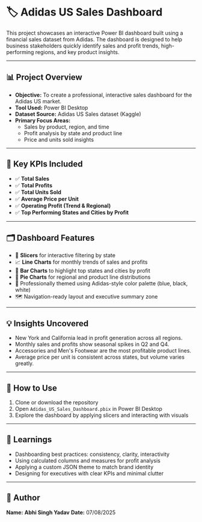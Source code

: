 # 🏷️ Adidas US Sales Dashboard

This project showcases an interactive Power BI dashboard built using a financial sales dataset from Adidas. The dashboard is designed to help business stakeholders quickly identify sales and profit trends, high-performing regions, and key product insights.

---
## 📊 Project Overview

- **Objective:** To create a professional, interactive sales dashboard for the Adidas US market.
- **Tool Used:** Power BI Desktop
- **Dataset Source:** Adidas US Sales dataset (Kaggle)
- **Primary Focus Areas:**
  - Sales by product, region, and time
  - Profit analysis by state and product line
  - Price and units sold insights

---

## 🧮 Key KPIs Included

- ✅ **Total Sales**
- ✅ **Total Profits**
- ✅ **Total Units Sold**
- ✅ **Average Price per Unit**
- ✅ **Operating Profit (Trend & Regional)**
- ✅ **Top Performing States and Cities by Profit**

---

## 🗂️ Dashboard Features

- 📌 **Slicers** for interactive filtering by state
- 📈 **Line Charts** for monthly trends of sales and profits
- 📍 **Bar Charts** to highlight top states and cities by profit
- 🧭 **Pie Charts** for regional and product line distributions
- 🎨 Professionally themed using Adidas-style color palette (blue, black, white)
- 🗺️ Navigation-ready layout and executive summary zone


---

## 💡 Insights Uncovered

- New York and California lead in profit generation across all regions.
- Monthly sales and profits show seasonal spikes in Q2 and Q4.
- Accessories and Men's Footwear are the most profitable product lines.
- Average price per unit is consistent across states, but volume varies greatly.

---

## 📎 How to Use

1. Clone or download the repository
2. Open `Adidas_US_Sales_Dashboard.pbix` in Power BI Desktop
3. Explore the dashboard by applying slicers and interacting with visuals

---
## 🧠 Learnings

- Dashboarding best practices: consistency, clarity, interactivity
- Using calculated columns and measures for profit analysis
- Applying a custom JSON theme to match brand identity
- Designing for executives with clear KPIs and minimal clutter

---
## 🚀 Author

**Name:** **Abhi Singh Yadav**
**Date:** 07/08/2025
